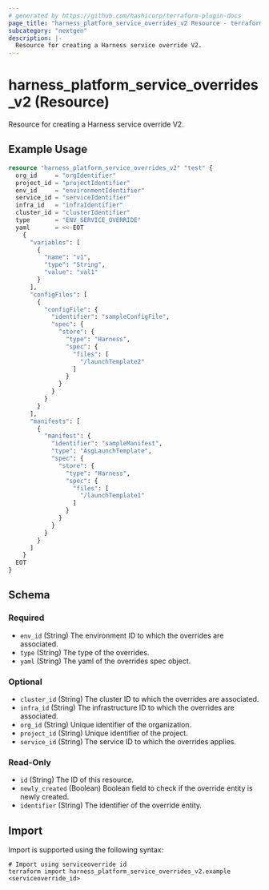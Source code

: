 ```yaml
---
# generated by https://github.com/hashicorp/terraform-plugin-docs
page_title: "harness_platform_service_overrides_v2 Resource - terraform-provider-harness"
subcategory: "nextgen"
description: |-
  Resource for creating a Harness service override V2.
---
```


# harness_platform_service_overrides_v2 (Resource)

Resource for creating a Harness service override V2.

## Example Usage

```terraform
resource "harness_platform_service_overrides_v2" "test" {
  org_id     = "orgIdentifier"
  project_id = "projectIdentifier"
  env_id     = "environmentIdentifier"
  service_id = "serviceIdentifier"
  infra_id   = "infraIdentifier"
  cluster_id = "clusterIdentifier"
  type       = "ENV_SERVICE_OVERRIDE"
  yaml       = <<-EOT
    {
      "variables": [
        {
          "name": "v1",
          "type": "String",
          "value": "val1"
        }
      ],
      "configFiles": [
        {
          "configFile": {
            "identifier": "sampleConfigFile",
            "spec": {
              "store": {
                "type": "Harness",
                "spec": {
                  "files": [
                    "/launchTemplate2"
                  ]
                }
              }
            }
          }
        }
      ],
      "manifests": [
        {
          "manifest": {
            "identifier": "sampleManifest",
            "type": "AsgLaunchTemplate",
            "spec": {
              "store": {
                "type": "Harness",
                "spec": {
                  "files": [
                    "/launchTemplate1"
                  ]
                }
              }
            }
          }
        }
      ]
    }
  EOT
}
```

<!-- schema generated by tfplugindocs -->
## Schema

### Required

- `env_id` (String) The environment ID to which the overrides are associated.
- `type` (String) The type of the overrides.
- `yaml` (String) The yaml of the overrides spec object.

### Optional

- `cluster_id` (String) The cluster ID to which the overrides are associated.
- `infra_id` (String) The infrastructure ID to which the overrides are associated.
- `org_id` (String) Unique identifier of the organization.
- `project_id` (String) Unique identifier of the project.
- `service_id` (String) The service ID to which the overrides applies.

### Read-Only

- `id` (String) The ID of this resource.
- `newly_created` (Boolean) Boolean field to check if the override entity is newly created.
- `identifier` (String) The identifier of the override entity.

## Import

Import is supported using the following syntax:

```shell
# Import using serviceoverride id
terraform import harness_platform_service_overrides_v2.example <serviceoverride_id>
```
